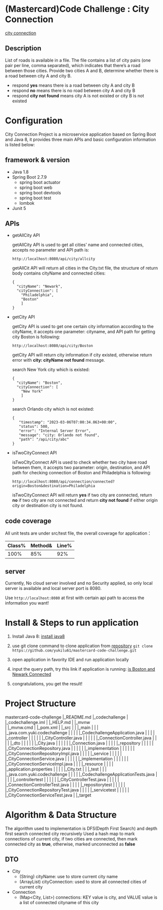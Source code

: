 # (Mastercard)Code Challenge : City Connection

[city connection](https://github.com/yukilu61/mastercard-code-challenge)

## Description
List of roads is available in a file. The file contains a list of city pairs (one pair per line, comma separated), which indicates that there’s a road between those cities. Provide two cities A and B, determine whether there is a road between city A and city B.

- respond **yes** means there is a road between city A and city B
- respond **no** means there is no road between city A and city B
- respond **city not found** means city A is not existed or city B is not existed

# Configuration

City Connection Project is a microservice application based on Spring Boot and Java 8, it provides three main APIs and basic configuration information is listed below: 

## framework & version

- Java 1.8
- Spring Boot 2.7.9
	- spring boot actuator
	- spring boot web
	- spring boot devtools
	- spring boot test
	- lombok
- Junit 5

## APIs

- getAllCity API 
  
  getAllCity API is used to get all cities' name and connected cities, accepts no parameter and API path is:
  
  ```
  http://localhost:8080/api/city/allcity
  ```
  getAllCit API will return all cities in the City.txt file, the structure of return body contains cityName and connected cities:
  
  ```
  {
    "cityName": "Newark",
    "cityConnection": [
      "Philadelphia",
      "Boston"
      ]
  }
  ```
  
- getCity API

  getCity API is used to get one certain city information according to the cityName, it accepts one parameter: cityname, and API path for getting city Boston is following:
   
  ```
  http://localhost:8080/api/city/Boston
  ```
  getCity API will return city information if city existed, otherwise return error with **city: cityName not found** message.
   
  search New York city which is existed:
  ```
  {
    "cityName": "Boston",
    "cityConnection": [
      "New York"
      ]
  }
  ```
  search Orlando city which is not existed:
  ```
  {
     "timestamp": "2023-03-06T07:00:34.063+00:00",
     "status": 500,
     "error": "Internal Server Error",
     "message": "city: Orlando not found",
     "path": "/api/city/abc"
  }
  ```
   
- isTwoCityConnect API
   
  isTwoCItyConnect API is used to check whether two city have road between them, it accepts two parameter: origin, destination, and API path for checking connection of Boston and Philadelphia is following:
  ```
  http://localhost:8080/api/connection/connected?origin=Boston&destination=Philadelphia
  ```
     
  isTwoCityConnect API will return **yes** if two city are connected, return **no** if two city are not connected and return **city not found** if either origin city or destination city is not found.

## code coverage

All unit tests are under src/test file, the overall coverage for application：

|  Class%   |  Method& |  Line%  |
|  ------   |  ------  |  -----  |
|   100%    |    85%   |   92%   |
     
## server

Currently, No cloud server involved and no Security applied, so only local server is available and local server port is 8080.

Use ```http://localhost:8080``` at first with certain api path to access the information you want!


# Install & Steps to run application

1. Install Java 8: [install java8](https://docs.oracle.com/javase/8/docs/technotes/guides/install/install_overview.html)
2. use git clone command to clone application from [repository](https://github.com/yukilu61/mastercard-code-challenge.git)
```git clone https://github.com/yukilu61/mastercard-code-challenge.git```

3. open application in favority IDE and run application locally
4. input the query path, try this link if application is running: [is Boston and Newark Connected](http://localhost:8080/api/connection/connected?origin=Boston&destination=Newark)
5. congratulations, you get the result!

# Project Structure

mastercard-code-challenge
|_README.md
|_codechallenge
| |_codechallenge.iml
| |_HELP.md
| |_mvnw  
| |_mvnw.cmd 
| |_pom.xml 
| |_src
| | |_main
| | | |_java.com.yuki.codechallenge
| | | | |_CodechallengeApplication.java
| | | | |_controller
| | | | | |_CityController.java
| | | | | |_ConnectionController.java
| | | | |_dto
| | | | | |_City.java
| | | | | |_Connection.java
| | | | |_repository
| | | | | |_CityConnectionRepository.java
| | | | | |_implementation
| | | | | | |_CityConnectionRepositoryImpl.java
| | | | |_service
| | | | | |_CityConnectionService.java
| | | | | |_implementation
| | | | | | |_CityConnectionServiceImpl.java
| | | |_resource
| | | | |_application.properties
| | | | |_City.txt
| | |_test
| | | |_java.com.yuki.codechallenge
| | | | |_CodechallengeApplicationTests.java
| | | | |_controllertest
| | | | | |_CityControllerTest.java
| | | | | |_ConnectionControllerTest.java
| | | | |_repositorytest
| | | | | |_CityConnectionRepositoryTest.java
| | | | |_servicetest
| | | | | |_CityConnectionServiceTest.java
| |_target

# Algorithm & Data Structure

The algorithm used to implementation is DFS(Depth First Search) and depth first search connected city recursively 
Used a hash map to mark connections of current city, if two cities are connected, then mark connected city as **true**, otherwise, marked unconnected as **false**

## DTO

- City
  - (String) cityName: use to store current city name
  - (ArrayList<String>) cityConnection: used to store all connected cities of current city
- Connection
  - (Map<City, List<String>>) connections: KEY value is city, and VALUE value is a list of connected cityname of this city









   
   
   
   
   
   
   
   
   
   
   
   
   

